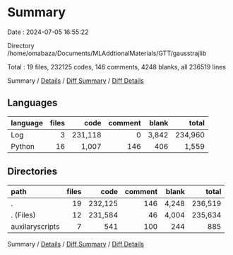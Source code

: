 # Summary

Date : 2024-07-05 16:55:22

Directory /home/omabaza/Documents/MLAddtionalMaterials/GTT/gausstrajlib

Total : 19 files,  232125 codes, 146 comments, 4248 blanks, all 236519 lines

Summary / [Details](details.md) / [Diff Summary](diff.md) / [Diff Details](diff-details.md)

## Languages
| language | files | code | comment | blank | total |
| :--- | ---: | ---: | ---: | ---: | ---: |
| Log | 3 | 231,118 | 0 | 3,842 | 234,960 |
| Python | 16 | 1,007 | 146 | 406 | 1,559 |

## Directories
| path | files | code | comment | blank | total |
| :--- | ---: | ---: | ---: | ---: | ---: |
| . | 19 | 232,125 | 146 | 4,248 | 236,519 |
| . (Files) | 12 | 231,584 | 46 | 4,004 | 235,634 |
| auxilaryscripts | 7 | 541 | 100 | 244 | 885 |

Summary / [Details](details.md) / [Diff Summary](diff.md) / [Diff Details](diff-details.md)